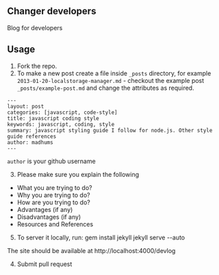 ## Changer developers

Blog for developers

## Usage

1. Fork the repo.
2. To make a new post create a file inside `_posts` directory, for example `2013-01-20-localstorage-manager.md` - checkout the example post `_posts/example-post.md` and change the attributes as required.

  ```
  ---
  layout: post
  categories: [javascript, code-style]
  title: javascript coding style
  keywords: javascript, coding, style
  summary: javascript styling guide I follow for node.js. Other style guide references
  author: madhums
  ---
  ```

  `author` is your github username

3. Please make sure you explain the following
  * What you are trying to do?
  * Why you are trying to do?
  * How are you trying to do?
  * Advantages (if any)
  * Disadvantages (if any)
  * Resources and References
5. To server it locally, run:
    gem install jekyll
    jekyll serve --auto

The site should be available at
http://localhost:4000/devlog

4. Submit pull request
